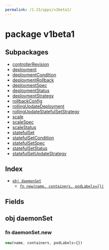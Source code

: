 ```yaml
---
permalink: /1.15/apps/v1beta1/
---
```


# package v1beta1



## Subpackages

* [controllerRevision](apps-v1beta1-controllerRevision.md)
* [deployment](apps-v1beta1-deployment.md)
* [deploymentCondition](apps-v1beta1-deploymentCondition.md)
* [deploymentRollback](apps-v1beta1-deploymentRollback.md)
* [deploymentSpec](apps-v1beta1-deploymentSpec.md)
* [deploymentStatus](apps-v1beta1-deploymentStatus.md)
* [deploymentStrategy](apps-v1beta1-deploymentStrategy.md)
* [rollbackConfig](apps-v1beta1-rollbackConfig.md)
* [rollingUpdateDeployment](apps-v1beta1-rollingUpdateDeployment.md)
* [rollingUpdateStatefulSetStrategy](apps-v1beta1-rollingUpdateStatefulSetStrategy.md)
* [scale](apps-v1beta1-scale.md)
* [scaleSpec](apps-v1beta1-scaleSpec.md)
* [scaleStatus](apps-v1beta1-scaleStatus.md)
* [statefulSet](apps-v1beta1-statefulSet.md)
* [statefulSetCondition](apps-v1beta1-statefulSetCondition.md)
* [statefulSetSpec](apps-v1beta1-statefulSetSpec.md)
* [statefulSetStatus](apps-v1beta1-statefulSetStatus.md)
* [statefulSetUpdateStrategy](apps-v1beta1-statefulSetUpdateStrategy.md)

## Index

* [`obj daemonSet`](#obj-daemonset)
  * [`fn new(name, containers, podLabels={})`](#fn-daemonsetnew)

## Fields

## obj daemonSet



### fn daemonSet.new

```ts
new(name, containers, podLabels={})
```

